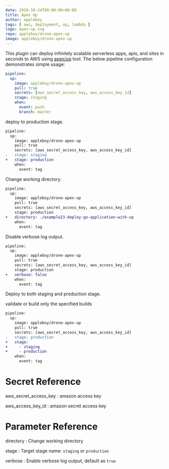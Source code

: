 ```yaml
---
date: 2018-10-24T00:00:00+00:00
title: Apex Up
author: appleboy
tags: [ aws, deployment, up, lambda ]
logo: apex-up.svg
repo: appleboy/drone-apex-up
image: appleboy/drone-apex-up
---
```


This plugin can deploy infinitely scalable serverless apps, apis, and sites in seconds to AWS using [apex/up](https://github.com/apex/up) tool. The below pipeline configuration demonstrates simple usage:

```yaml
pipeline:
  up:
    image: appleboy/drone-apex-up
    pull: true
    secrets: [aws_secret_access_key, aws_access_key_id]
    stage: staging
    when:
      event: push
      branch: master
```

deploy to production stage.

```diff
pipeline:
  up:
    image: appleboy/drone-apex-up
    pull: true
    secrets: [aws_secret_access_key, aws_access_key_id]
-   stage: staging
+   stage: production
    when:
      event: tag
```

Change working directory.

```diff
pipeline:
  up:
    image: appleboy/drone-apex-up
    pull: true
    secrets: [aws_secret_access_key, aws_access_key_id]
    stage: production
+   directory: ./example23-deploy-go-application-with-up
    when:
      event: tag
```

Disable verbose log output.

```diff
pipeline:
  up:
    image: appleboy/drone-apex-up
    pull: true
    secrets: [aws_secret_access_key, aws_access_key_id]
    stage: production
+   verbose: false
    when:
      event: tag
```

Deploy to both staging and production stage.

validate or build only the specified builds

```diff
pipeline:
  up:
    image: appleboy/drone-apex-up
    pull: true
    secrets: [aws_secret_access_key, aws_access_key_id]
-   stage: production
+   stage:
+     - staging
+     - production
    when:
      event: tag
```

# Secret Reference

aws_secret_access_key
: amazon access key

aws_access_key_id
: amazon secret access key

# Parameter Reference

directory
: Change working directory

stage
: Target stage name: `staging` or `production`

verbose
: Enable verbose log output, default as `true`

